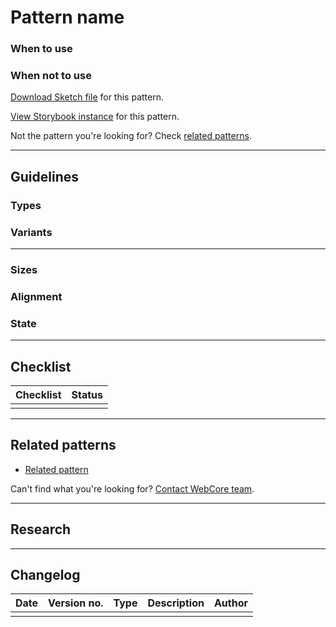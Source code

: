 
# Pattern name


### When to use



### When not to use




[Download Sketch file]() for this pattern.

[View Storybook instance]() for this pattern.


Not the pattern you're looking for? Check [related patterns]().


***

## Guidelines

### Types


### Variants


***

### Sizes

### Alignment

### State

***

## Checklist

| Checklist | Status |
| --------- | ------ |
| | |

***

## Related patterns

- [Related pattern]()


Can't find what you're looking for? [Contact WebCore team]().

***

## Research

***

## Changelog

| Date | Version no. | Type | Description | Author |
| ---- | ----------- | ---- | ----------- | ------ |
| | | | |


